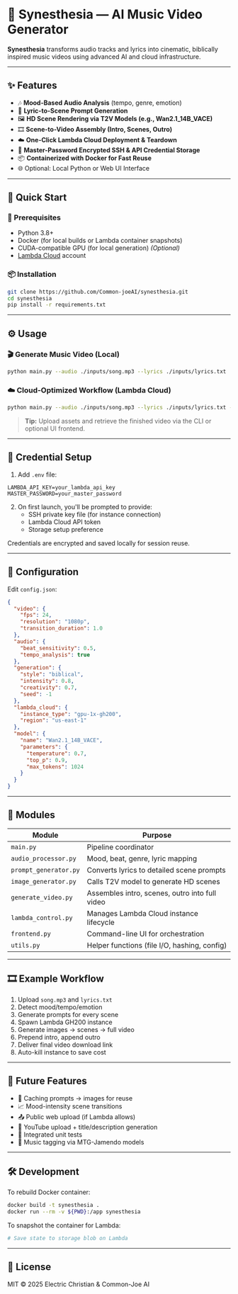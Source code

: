 # 🎵 Synesthesia — AI Music Video Generator

**Synesthesia** transforms audio tracks and lyrics into cinematic, biblically inspired music videos using advanced AI and cloud infrastructure.

---

## ✨ Features

- 🎶 **Mood-Based Audio Analysis** (tempo, genre, emotion)
- 📝 **Lyric-to-Scene Prompt Generation**
- 🖼️ **HD Scene Rendering via T2V Models (e.g., Wan2.1_14B_VACE)**
- 🎞️ **Scene-to-Video Assembly (Intro, Scenes, Outro)**
- ☁️ **One-Click Lambda Cloud Deployment & Teardown**
- 🔐 **Master-Password Encrypted SSH & API Credential Storage**
- 📦 **Containerized with Docker for Fast Reuse**
- 🌐 Optional: Local Python or Web UI Interface

---

## 🚀 Quick Start

### 🔧 Prerequisites

- Python 3.8+
- Docker (for local builds or Lambda container snapshots)
- CUDA-compatible GPU (for local generation) *(Optional)*
- [Lambda Cloud](https://lambdalabs.com/cloud) account

### 📦 Installation

```bash
git clone https://github.com/Common-joeAI/synesthesia.git
cd synesthesia
pip install -r requirements.txt
```

---

## ⚙️ Usage

### 🎬 Generate Music Video (Local)

```bash
python main.py --audio ./inputs/song.mp3 --lyrics ./inputs/lyrics.txt
```

### ☁️ Cloud-Optimized Workflow (Lambda Cloud)

```bash
python main.py --audio ./inputs/song.mp3 --lyrics ./inputs/lyrics.txt --use-lambda
```

> **Tip:** Upload assets and retrieve the finished video via the CLI or optional UI frontend.

---

## 🔐 Credential Setup

1. Add `.env` file:

```env
LAMBDA_API_KEY=your_lambda_api_key
MASTER_PASSWORD=your_master_password
```

2. On first launch, you'll be prompted to provide:
   - SSH private key file (for instance connection)
   - Lambda Cloud API token
   - Storage setup preference

Credentials are encrypted and saved locally for session reuse.

---

## 🧠 Configuration

Edit `config.json`:

```json
{
  "video": {
    "fps": 24,
    "resolution": "1080p",
    "transition_duration": 1.0
  },
  "audio": {
    "beat_sensitivity": 0.5,
    "tempo_analysis": true
  },
  "generation": {
    "style": "biblical",
    "intensity": 0.8,
    "creativity": 0.7,
    "seed": -1
  },
  "lambda_cloud": {
    "instance_type": "gpu-1x-gh200",
    "region": "us-east-1"
  },
  "model": {
    "name": "Wan2.1_14B_VACE",
    "parameters": {
      "temperature": 0.7,
      "top_p": 0.9,
      "max_tokens": 1024
    }
  }
}
```

---

## 🧩 Modules

| Module | Purpose |
|--------|---------|
| `main.py` | Pipeline coordinator |
| `audio_processor.py` | Mood, beat, genre, lyric mapping |
| `prompt_generator.py` | Converts lyrics to detailed scene prompts |
| `image_generator.py` | Calls T2V model to generate HD scenes |
| `generate_video.py` | Assembles intro, scenes, outro into full video |
| `lambda_control.py` | Manages Lambda Cloud instance lifecycle |
| `frontend.py` | Command-line UI for orchestration |
| `utils.py` | Helper functions (file I/O, hashing, config) |

---

## 🎞️ Example Workflow

1. Upload `song.mp3` and `lyrics.txt`
2. Detect mood/tempo/emotion
3. Generate prompts for every scene
4. Spawn Lambda GH200 instance
5. Generate images → scenes → full video
6. Prepend intro, append outro
7. Deliver final video download link
8. Auto-kill instance to save cost

---

## 🔮 Future Features

- 🔁 Caching prompts → images for reuse
- 📈 Mood-intensity scene transitions
- 📤 Public web upload (if Lambda allows)
- 🔗 YouTube upload + title/description generation
- 🧪 Integrated unit tests
- 🧠 Music tagging via MTG-Jamendo models

---

## 🛠️ Development

To rebuild Docker container:

```bash
docker build -t synesthesia .
docker run --rm -v ${PWD}:/app synesthesia
```

To snapshot the container for Lambda:

```bash
# Save state to storage blob on Lambda
```

---

## 📜 License

MIT © 2025 Electric Christian & Common-Joe AI
